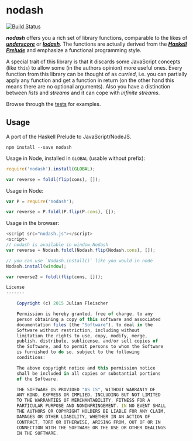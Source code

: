 nodash
======

[![Build Status](https://travis-ci.org/scravy/nodash.svg?branch=master)](https://travis-ci.org/scravy/nodash)

***nodash*** offers you a rich set of library functions, comparable to
the likes of [***underscore***](http://underscorejs.org/)
or [***lodash***](https://lodash.com/).
The functions are actually derived
from the [***Haskell Prelude***](https://hackage.haskell.org/package/base-4.7.0.0/docs/Prelude.html)
and emphasize a functional programming style.

A special
trait of this library is that it discards some JavaScript concepts (like
`this`) to allow some (in the authors opinion) more useful ones. Every function
from this library can be thought of as *curried*, i.e. you can partially apply
any function and get a function in return (on the other hand this means there are
no optional arguments). Also you have a distinction between *lists* and *streams*
and it can cope with *infinite streams*.

Browse through the [tests](https://github.com/scravy/nodash/tree/master/test) for examples.


Usage
-----

A port of the Haskell Prelude to JavaScript/NodeJS.

    npm install --save nodash

Usage in Node, installed in `GLOBAL` (usable without prefix):

```JavaScript
require('nodash').install(GLOBAL);

var reverse = foldl(flip(cons), []);
```

Usage in Node:

```JavaScript
var P = require('nodash');

var reverse = P.foldl(P.flip(P.cons), []);
```

Usage in the browser:

```JavaScript
<script src="nodash.js"></script>
<script>
// nodash is available in window.Nodash
var reverse = Nodash.foldl(Nodash.flip(Nodash.cons), []);

// you can use `Nodash.install()` like you would in node
Nodash.install(window);

var reverse2 = foldl(flip(cons, []));

License
-------

    Copyright (c) 2015 Julian Fleischer

    Permission is hereby granted, free of charge, to any
    person obtaining a copy of this software and associated
    documentation files (the "Software"), to deal in the
    Software without restriction, including without
    limitation the rights to use, copy, modify, merge,
    publish, distribute, sublicense, and/or sell copies of
    the Software, and to permit persons to whom the Software
    is furnished to do so, subject to the following
    conditions:

    The above copyright notice and this permission notice
    shall be included in all copies or substantial portions
    of the Software.

    THE SOFTWARE IS PROVIDED "AS IS", WITHOUT WARRANTY OF
    ANY KIND, EXPRESS OR IMPLIED, INCLUDING BUT NOT LIMITED
    TO THE WARRANTIES OF MERCHANTABILITY, FITNESS FOR A
    PARTICULAR PURPOSE AND NONINFRINGEMENT. IN NO EVENT SHALL
    THE AUTHORS OR COPYRIGHT HOLDERS BE LIABLE FOR ANY CLAIM,
    DAMAGES OR OTHER LIABILITY, WHETHER IN AN ACTION OF
    CONTRACT, TORT OR OTHERWISE, ARISING FROM, OUT OF OR IN
    CONNECTION WITH THE SOFTWARE OR THE USE OR OTHER DEALINGS
    IN THE SOFTWARE.

